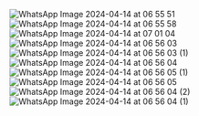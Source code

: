 
![WhatsApp Image 2024-04-14 at 06 55 51](https://github.com/gitcoder-aman/Ekart-E-commerce-App/assets/96575890/9942592a-7594-4a87-a924-876b30b64f4f)  ![WhatsApp Image 2024-04-14 at 06 55 58](https://github.com/gitcoder-aman/Ekart-E-commerce-App/assets/96575890/53987ef5-f7cf-4bba-b71b-87ec03672106)   ![WhatsApp Image 2024-04-14 at 07 01 04](https://github.com/gitcoder-aman/Ekart-E-commerce-App/assets/96575890/b7c8c676-cd9d-4d15-952f-21e751b8d895)  ![WhatsApp Image 2024-04-14 at 06 56 03](https://github.com/gitcoder-aman/Ekart-E-commerce-App/assets/96575890/8b201263-1d48-47ec-ae82-afe42f55d27a)  ![WhatsApp Image 2024-04-14 at 06 56 03 (1)](https://github.com/gitcoder-aman/Ekart-E-commerce-App/assets/96575890/a3db22ee-a211-4b2c-aed5-9c98da4e88eb)  ![WhatsApp Image 2024-04-14 at 06 56 04](https://github.com/gitcoder-aman/Ekart-E-commerce-App/assets/96575890/97b561a2-693e-4810-aa80-e2fbc99cce09)  ![WhatsApp Image 2024-04-14 at 06 56 05 (1)](https://github.com/gitcoder-aman/Ekart-E-commerce-App/assets/96575890/d65b909b-d0b9-4a33-8163-4c000a752614)  ![WhatsApp Image 2024-04-14 at 06 56 05](https://github.com/gitcoder-aman/Ekart-E-commerce-App/assets/96575890/51c20117-7523-46ca-ba68-77fb3c8e15ed)  ![WhatsApp Image 2024-04-14 at 06 56 04 (2)](https://github.com/gitcoder-aman/Ekart-E-commerce-App/assets/96575890/18622ac0-4cf2-42b9-b3fb-9204aa866830)  ![WhatsApp Image 2024-04-14 at 06 56 04 (1)](https://github.com/gitcoder-aman/Ekart-E-commerce-App/assets/96575890/3d40342b-30a5-422f-bb6a-f34db03649eb)
